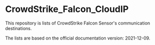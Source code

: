 # CrowdStrike_Falcon_CloudIP

This repository is lists of CrowdStrike Falcon Sensor's communication destinations.

The lists are based on the official documentation version: 2021-12-09.